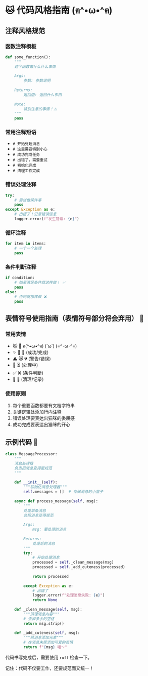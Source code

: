 # 🐱 代码风格指南 (ฅ^•ω•^ฅ)

## 注释风格规范

### 函数注释模板
```python
def some_function():
    """
    这个函数做什么什么事情
    
    Args:
        参数: 参数说明
        
    Returns:
        返回值: 返回什么东西
        
    Note:
        特别注意的事情！⚠️
    """
    pass
```

### 常用注释短语
- `# 开始处理消息`
- `# 这里需要特别小心`
- `# 成功完成任务`
- `# 出错了，需要重试`
- `# 初始化完成`
- `# 清理工作完成`

### 错误处理注释
```python
try:
    # 尝试做某件事
    pass
except Exception as e:
    # 出错了！记录错误信息
    logger.error(f"发生错误: {e}")
```

### 循环注释
```python
for item in items:
    # 一个一个处理
    pass
```

### 条件判断注释
```python
if condition:
    # 如果满足条件就这样做！ ✅
    pass
else:
    # 否则就那样做 ❌
    pass
```

## 表情符号使用指南（表情符号部分将会弃用） 🎨

### 常用表情
- 🐱 🐾 ฅ(^•ω•^ฅ) (´ω`) (=^･ω･^=)
- ✨ 🌟 💫 (成功/完成)
- ⚠️ 😿 💔 (警告/错误)
- 🔄 ⏳ (处理中)
- ✅ ❌ (条件判断)
- 🧹 📝 (清理/记录)

### 使用原则
1. 每个重要函数都要有文档字符串
2. 关键逻辑处添加行内注释
3. 错误处理要表达出猫咪的委屈感
4. 成功完成要表达出猫咪的开心

## 示例代码 📖

```python
class MessageProcessor:
    """
    消息处理器
    负责把消息变得更规范
    """
    
    def __init__(self):
        """初始化消息处理器"""
        self.messages = []  # 存储消息的小篮子
        
    async def process_message(self, msg):
        """
        处理单条消息
        会把消息变得规范
        
        Args:
            msg: 要处理的消息
            
        Returns:
            处理后的消息
        """
        try:
            # 开始处理消息
            processed = self._clean_message(msg)
            processed = self._add_cuteness(processed)
            
            return processed
            
        except Exception as e:
            # 出错了
            logger.error(f"处理消息失败: {e}")
            return None
            
    def _clean_message(self, msg):
        """清理消息内容"""
        # 去掉多余的空格
        return msg.strip()
        
    def _add_cuteness(self, msg):
        """给消息添加元素"""
        # 在消息末尾添加可爱的表情
        return f"{msg} 喵～"
```

代码书写完成后，需要使用 `ruff` 检查一下。

记住：代码不仅要工作，还要规范而又统一！
